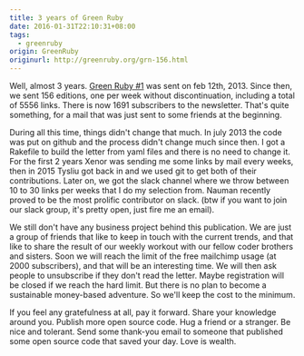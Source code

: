 ```yaml
---
title: 3 years of Green Ruby
date: 2016-01-31T22:10:31+08:00
tags:
  - greenruby
origin: GreenRuby
originurl: http://greenruby.org/grn-156.html
---
```

Well, almost 3 years. [Green Ruby #1][grn1] was sent on feb 12th, 2013. Since
then, we sent 156 editions, one per week without discontinuation, including a
total of 5556 links. There is now 1691 subscribers to the newsletter. That's
quite something, for a mail that was just sent to some friends at the
beginning.

During all this time, things didn't change that much. In july 2013 the code
was put on github and the process didn't change much since then. I got a
Rakefile to build the letter from yaml files and there is no need to change
it. For the first 2 years Xenor was sending me some links by mail every weeks,
then in 2015 Tysliu got back in and we used git to get both of their
contributions. Later on, we got the slack channel where we throw between 10 to
30 links per weeks that I do my selection from. Nauman recently proved to be
the most prolific contributor on slack. (btw if you want to join our slack
group, it's pretty open, just fire me an email).

We still don't have any business project behind this publication. We are just
a group of friends that like to keep in touch with the current trends, and
that like to share the result of our weekly workout with our fellow coder
brothers and sisters. Soon we will reach the limit of the free mailchimp usage
(at 2000 subscribers), and that will be an interesting time. We will then ask
people to unsubscribe if they don't read the letter. Maybe registration will
be closed if we reach the hard limit. But there is no plan to become a
sustainable money-based adventure. So we'll keep the cost to the minimum.

If you feel any gratefulness at all, pay it forward. Share your knowledge
around you. Publish more open source code. Hug a friend or a stranger. Be nice
and tolerant. Send some thank-you email to someone that published some open
source code that saved your day. Love is wealth.

[grn1]: http://greenruby.org/grn-001.html 
